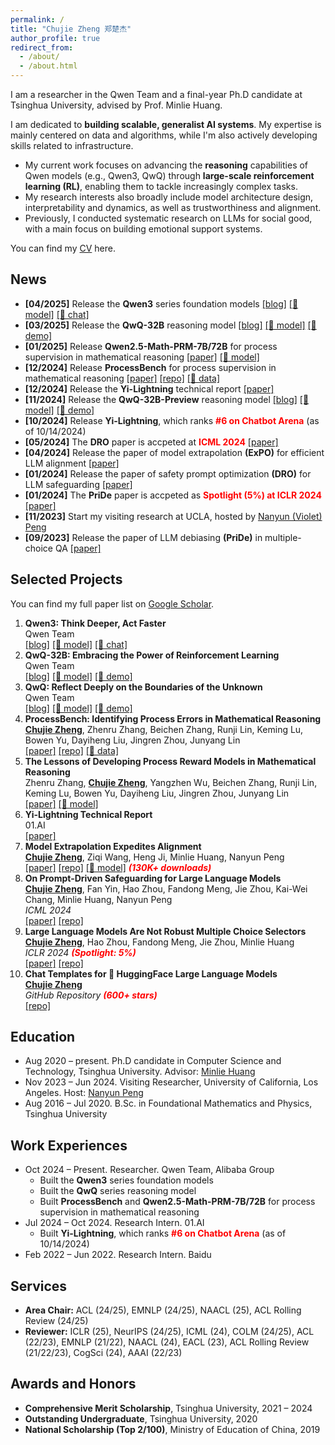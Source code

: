 ```yaml
---
permalink: /
title: "Chujie Zheng 郑楚杰"
author_profile: true
redirect_from: 
  - /about/
  - /about.html
---
```


I am a researcher in the Qwen Team and a final-year Ph.D candidate at Tsinghua University, advised by Prof. Minlie Huang.

I am dedicated to **building scalable, generalist AI systems**. My expertise is mainly centered on data and algorithms, while I'm also actively developing skills related to infrastructure.

- My current work focuses on advancing the **reasoning** capabilities of Qwen models (e.g., Qwen3, QwQ) through **large-scale reinforcement learning (RL)**, enabling them to tackle increasingly complex tasks.
- My research interests also broadly include model architecture design, interpretability and dynamics, as well as trustworthiness and alignment.
- Previously, I conducted systematic research on LLMs for social good, with a main focus on building emotional support systems.

You can find my [CV](./cv_chujie_en.pdf) here.

## News

- **[04/2025]** Release the **Qwen3** series foundation models [[blog]](https://qwenlm.github.io/blog/qwen3/) [[🤗 model]](https://huggingface.co/collections/Qwen/qwen3-67dd247413f0e2e4f653967f) [[🤗 chat]](https://chat.qwen.ai/) 
- **[03/2025]** Release the **QwQ-32B** reasoning model [[blog]](https://qwenlm.github.io/blog/qwq-32b/) [[🤗 model]](https://huggingface.co/Qwen/QwQ-32B) [[🤗 demo]](https://huggingface.co/spaces/Qwen/QwQ-32B-Demo) 
- **[01/2025]** Release **Qwen2.5-Math-PRM-7B/72B** for process supervision in mathematical reasoning [[paper]](https://huggingface.co/papers/2501.07301) [[🤗 model]](https://huggingface.co/Qwen/Qwen2.5-Math-PRM-72B)
- **[12/2024]** Release **ProcessBench** for process supervision in mathematical reasoning [[paper]](https://huggingface.co/papers/2412.06559) [[repo]](https://github.com/QwenLM/ProcessBench) [[🤗 data]](https://huggingface.co/datasets/Qwen/ProcessBench)
- **[12/2024]** Release the **Yi-Lightning** technical report [[paper]](https://huggingface.co/papers/2412.01253)
- **[11/2024]** Release the **QwQ-32B-Preview** reasoning model [[blog]](https://qwenlm.github.io/blog/qwq-32b-preview/) [[🤗 model]](https://huggingface.co/Qwen/QwQ-32B-Preview) [[🤗 demo]](https://huggingface.co/spaces/Qwen/QwQ-32B-preview) 
- **[10/2024]** Release **Yi-Lightning**, which ranks **<font color="red">#6 on Chatbot Arena</font>** (as of 10/14/2024)
- **[05/2024]** The **DRO** paper is accpeted at **<font color="red">ICML 2024</font>** [[paper]](https://arxiv.org/abs/2401.18018)
- **[04/2024]** Release the paper of model extrapolation **(ExPO)** for efficient LLM alignment [[paper]](https://arxiv.org/abs/2404.16792)
- **[01/2024]** Release the paper of safety prompt optimization **(DRO)** for LLM safeguarding [[paper]](https://arxiv.org/abs/2401.18018)
- **[01/2024]** The **PriDe** paper is accpeted as **<font color="red">Spotlight (5%) at ICLR 2024</font>** [[paper]](https://openreview.net/forum?id=shr9PXz7T0)
- **[11/2023]** Start my visiting research at UCLA, hosted by [Nanyun (Violet) Peng](https://vnpeng.net/)
- **[09/2023]** Release the paper of LLM debiasing **(PriDe)** in multiple-choice QA [[paper]](https://arxiv.org/abs/2309.03882)

## Selected Projects

You can find my full paper list on [Google Scholar](https://scholar.google.com/citations?user=55zBNgUAAAAJ).

1. **Qwen3: Think Deeper, Act Faster**<br />Qwen Team<br />[[blog]](https://qwenlm.github.io/blog/qwen3/) [[🤗 model]](https://huggingface.co/collections/Qwen/qwen3-67dd247413f0e2e4f653967f) [[🤗 chat]](https://chat.qwen.ai/)
2. **QwQ-32B: Embracing the Power of Reinforcement Learning**<br />Qwen Team<br />[[blog]](https://qwenlm.github.io/blog/qwq-32b/) [[🤗 model]](https://huggingface.co/Qwen/QwQ-32B) [[🤗 demo]](https://huggingface.co/spaces/Qwen/QwQ-32B-Demo)
3. **QwQ: Reflect Deeply on the Boundaries of the Unknown**<br />Qwen Team<br />[[blog]](https://qwenlm.github.io/blog/qwq-32b-preview/) [[🤗 model]](https://huggingface.co/Qwen/QwQ-32B-Preview) [[🤗 demo]](https://huggingface.co/spaces/Qwen/QwQ-32B-preview)
4. **ProcessBench: Identifying Process Errors in Mathematical Reasoning**<br />**<u>Chujie Zheng</u>**, Zhenru Zhang, Beichen Zhang, Runji Lin, Keming Lu, Bowen Yu, Dayiheng Liu, Jingren Zhou, Junyang Lin<br />[[paper]](https://huggingface.co/papers/2412.06559) [[repo]](https://github.com/QwenLM/ProcessBench) [[🤗 data]](https://huggingface.co/datasets/Qwen/ProcessBench)
5. **The Lessons of Developing Process Reward Models in Mathematical Reasoning**<br />Zhenru Zhang, **<u>Chujie Zheng</u>**, Yangzhen Wu, Beichen Zhang, Runji Lin, Keming Lu, Bowen Yu, Dayiheng Liu, Jingren Zhou, Junyang Lin<br />[[paper]](https://huggingface.co/papers/2501.07301) [[🤗 model]](https://huggingface.co/Qwen/Qwen2.5-Math-PRM-72B)
6. **Yi-Lightning Technical Report**<br />01.AI<br />[[paper]](https://huggingface.co/papers/2412.01253)
7. **Model Extrapolation Expedites Alignment**<br />**<u>Chujie Zheng</u>**, Ziqi Wang, Heng Ji, Minlie Huang, Nanyun Peng<br />[[paper]](https://arxiv.org/abs/2404.16792) [[repo]](https://github.com/chujiezheng/LLM-Extrapolation) [[🤗 model]](https://huggingface.co/collections/chujiezheng/weak-to-strong-extrapolation-expedites-alignment-662b69fbe7850e722e10ff70) ***<font color=red>(130K+ downloads)</font>***
8. **On Prompt-Driven Safeguarding for Large Language Models**<br />**<u>Chujie Zheng</u>**, Fan Yin, Hao Zhou, Fandong Meng, Jie Zhou, Kai-Wei Chang, Minlie Huang, Nanyun Peng<br />*ICML 2024*<br />[[paper]](https://arxiv.org/abs/2401.18018) [[repo]](https://github.com/chujiezheng/LLM-Safeguard)
9. **Large Language Models Are Not Robust Multiple Choice Selectors**<br />**<u>Chujie Zheng</u>**, Hao Zhou, Fandong Meng, Jie Zhou, Minlie Huang<br />*ICLR 2024 **<font color=red>(Spotlight: 5%)</font>***<br />
[[paper]](https://openreview.net/forum?id=shr9PXz7T0) [[repo]](https://github.com/chujiezheng/LLM-MCQ-Bias)
10. **Chat Templates for 🤗 HuggingFace Large Language Models**<br />**<u>Chujie Zheng</u>**<br />*GitHub Repository **<font color=red>(600+ stars)</font>*** <br />
[[repo]](https://github.com/chujiezheng/chat_templates)

## Education

- Aug 2020 – present. Ph.D candidate in Computer Science and Technology, Tsinghua University. Advisor: [Minlie Huang](http://coai.cs.tsinghua.edu.cn/hml/)
- Nov 2023 – Jun 2024. Visiting Researcher, University of California, Los Angeles. Host: [Nanyun Peng](https://vnpeng.net/)
- Aug 2016 – Jul 2020. B.Sc. in Foundational Mathematics and Physics, Tsinghua University

## Work Experiences

- Oct 2024 – Present. Researcher. Qwen Team, Alibaba Group
  - Built the **Qwen3** series foundation models
  - Built the **QwQ** series reasoning model
  - Built **ProcessBench** and **Qwen2.5-Math-PRM-7B/72B** for process supervision in mathematical reasoning
- Jul 2024 – Oct 2024. Research Intern. 01.AI
  - Built **Yi-Lightning**, which ranks  **<font color=red>#6 on Chatbot Arena</font>** (as of 10/14/2024)
- Feb 2022 – Jun 2022. Research Intern. Baidu

## Services

- **Area Chair:** ACL (24/25), EMNLP (24/25), NAACL (25), ACL Rolling Review (24/25)
- **Reviewer:** ICLR (25), NeurIPS (24/25), ICML (24), COLM (24/25), ACL (22/23), EMNLP (21/22), NAACL (24), EACL (23), ACL Rolling Review (21/22/23), CogSci (24), AAAI (22/23)

## Awards and Honors

- **Comprehensive Merit Scholarship**, Tsinghua University, 2021 – 2024
- **Outstanding Undergraduate**, Tsinghua University, 2020
- **National Scholarship (Top 2/100)**, Ministry of Education of China, 2019
